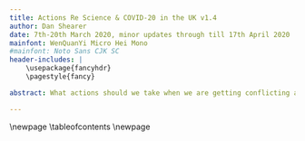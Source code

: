 ```yaml
---
title: Actions Re Science & COVID-20 in the UK v1.4
author: Dan Shearer
date: 7th-20th March 2020, minor updates through till 17th April 2020
mainfont: WenQuanYi Micro Hei Mono
#mainfont: Noto Sans CJK SC
header-includes: |
    \usepackage{fancyhdr}
    \pagestyle{fancy}

abstract: What actions should we take when we are getting conflicting advice from seemingly-authoritative sources? On 20th March 2020 the UK government published its science advice in non-technical form, so we can take advantage of the intense international review. This document focusses on just a few of the hundreds of points in the UK scientific evidence, including the ones to do with my speciality. The UK scientific evidence does not always agree with what the UK Prime Minister and his staff have been saying, and both deliberately contradict what the World Health Organisation strongly recommends from experience in hundreds of countries. Citizens of the UK, especially in England, should be sceptical of inconsistent statements made by UK-level ministers about when the lockdown should lift, what the England-level strategy is, and what behaviour is acceptable. UK-level ministers have no authority over COVID-19 measures and enforcement on the 10.7 million UK citizens of Wales, Northern Ireland and Scotland although they often speak as if UK-level control exists (it doesn't, although as always UK constitutional matters are a mess.) The proposed UK-level tracking app does not yet exist but the design plans seem deeply flawed and the app should not be trusted by UK citizens, certainly not as the claimed replacement for WHO recommendations.

---
```


\newpage
\tableofcontents
\newpage

